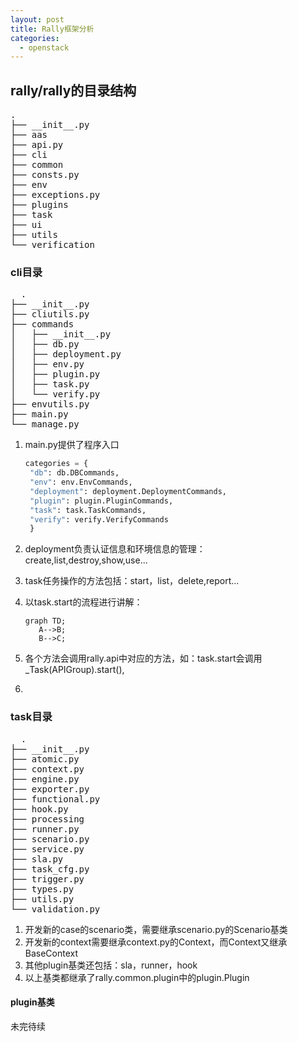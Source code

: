```yaml
---
layout: post  
title: Rally框架分析   
categories:  
  - openstack  
---
```

## rally/rally的目录结构
<pre>
.
├── __init__.py
├── aas
├── api.py
├── cli
├── common
├── consts.py
├── env
├── exceptions.py
├── plugins
├── task
├── ui
├── utils
└── verification
</pre>
### cli目录
<pre>
  .
├── __init__.py
├── cliutils.py
├── commands
│   ├── __init__.py
│   ├── db.py
│   ├── deployment.py
│   ├── env.py
│   ├── plugin.py
│   ├── task.py
│   └── verify.py
├── envutils.py
├── main.py
└── manage.py
</pre>

1. main.py提供了程序入口
   ```python
   categories = {
    "db": db.DBCommands,
    "env": env.EnvCommands,
    "deployment": deployment.DeploymentCommands,
    "plugin": plugin.PluginCommands,
    "task": task.TaskCommands,
    "verify": verify.VerifyCommands
    }
   ```
2. deployment负责认证信息和环境信息的管理：create,list,destroy,show,use...
3. task任务操作的方法包括：start，list，delete,report...
4. 以task.start的流程进行讲解：
   ```
   graph TD;
      A-->B;
      B-->C;
   ```

4. 各个方法会调用rally.api中对应的方法，如：task.start会调用_Task(APIGroup).start(),
5. 
### task目录
<pre>
  .
├── __init__.py
├── atomic.py
├── context.py
├── engine.py
├── exporter.py
├── functional.py
├── hook.py
├── processing
├── runner.py
├── scenario.py
├── service.py
├── sla.py
├── task_cfg.py
├── trigger.py
├── types.py
├── utils.py
└── validation.py
</pre>
1. 开发新的case的scenario类，需要继承scenario.py的Scenario基类
2. 开发新的context需要继承context.py的Context，而Context又继承BaseContext
3. 其他plugin基类还包括：sla，runner，hook
4. 以上基类都继承了rally.common.plugin中的plugin.Plugin
#### plugin基类
未完待续